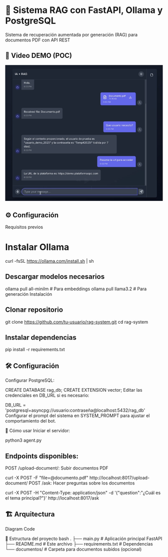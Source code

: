 # 🤖 Sistema RAG con FastAPI, Ollama y PostgreSQL
Sistema de recuperación aumentada por generación (RAG) para documentos PDF con API REST

## 🎥 Video DEMO (POC)

![Example:](./interface.png)


## ⚙️ Configuración
Requisitos previos

# Instalar Ollama
curl -fsSL https://ollama.com/install.sh | sh

## Descargar modelos necesarios
ollama pull all-minilm  # Para embeddings
ollama pull llama3.2    # Para generación
Instalación

## Clonar repositorio
git clone https://github.com/tu-usuario/rag-system.git
cd rag-system

## Instalar dependencias
pip install -r requirements.txt

## 🛠️ Configuración
Configurar PostgreSQL:

CREATE DATABASE rag_db;
CREATE EXTENSION vector;
Editar las credenciales en DB_URL si es necesario:

DB_URL = 'postgresql+asyncpg://usuario:contraseña@localhost:5432/rag_db'
Configurar el prompt del sistema en SYSTEM_PROMPT para ajustar el comportamiento del bot.

🚀 Cómo usar
Iniciar el servidor:

python3 agent.py

## Endpoints disponibles:
POST /upload-document/: Subir documentos PDF

curl -X POST -F "file=@documento.pdf" http://localhost:8017/upload-document/
POST /ask: Hacer preguntas sobre los documentos


curl -X POST -H "Content-Type: application/json" -d '{"question":"¿Cuál es el tema principal?"}' http://localhost:8017/ask

## 🏗️ Arquitectura
Diagram
Code


📂 Estructura del proyecto
bash
.
├── main.py               # Aplicación principal FastAPI
├── README.md             # Este archivo
├── requirements.txt      # Dependencias
└── documentos/           # Carpeta para documentos subidos (opcional)
